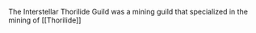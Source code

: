 The Interstellar Thorilide Guild was a mining guild that specialized in the mining of [[Thorilide]]
